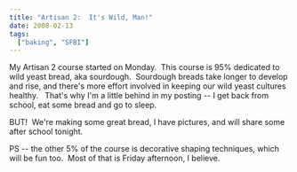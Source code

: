```yaml
---
title: "Artisan 2:  It's Wild, Man!"
date: 2008-02-13
tags: 
  ["baking", "SFBI"]
---
```


My Artisan 2 course started on Monday.  This course is 95% dedicated to wild yeast bread, aka sourdough.  Sourdough breads take longer to develop and rise, and there's more effort involved in keeping our wild yeast cultures healthy.   That's why I'm a little behind in my posting -- I get back from school, eat some bread and go to sleep.

BUT!  We're making some great bread, I have pictures, and will share some after school tonight.

PS -- the other 5% of the course is decorative shaping techniques, which will be fun too.  Most of that is Friday afternoon, I believe.
